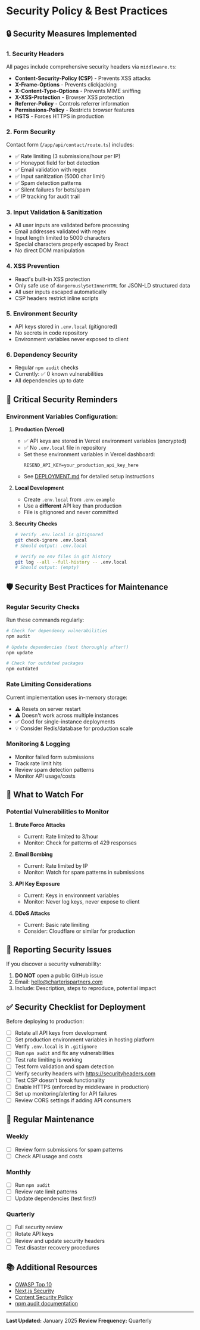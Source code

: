 # Security Policy & Best Practices

## 🔒 Security Measures Implemented

### 1. Security Headers
All pages include comprehensive security headers via `middleware.ts`:
- **Content-Security-Policy (CSP)** - Prevents XSS attacks
- **X-Frame-Options** - Prevents clickjacking
- **X-Content-Type-Options** - Prevents MIME sniffing
- **X-XSS-Protection** - Browser XSS protection
- **Referrer-Policy** - Controls referrer information
- **Permissions-Policy** - Restricts browser features
- **HSTS** - Forces HTTPS in production

### 2. Form Security
Contact form (`/app/api/contact/route.ts`) includes:
- ✅ Rate limiting (3 submissions/hour per IP)
- ✅ Honeypot field for bot detection
- ✅ Email validation with regex
- ✅ Input sanitization (5000 char limit)
- ✅ Spam detection patterns
- ✅ Silent failures for bots/spam
- ✅ IP tracking for audit trail

### 3. Input Validation & Sanitization
- All user inputs are validated before processing
- Email addresses validated with regex
- Input length limited to 5000 characters
- Special characters properly escaped by React
- No direct DOM manipulation

### 4. XSS Prevention
- React's built-in XSS protection
- Only safe use of `dangerouslySetInnerHTML` for JSON-LD structured data
- All user inputs escaped automatically
- CSP headers restrict inline scripts

### 5. Environment Security
- API keys stored in `.env.local` (gitignored)
- No secrets in code repository
- Environment variables never exposed to client

### 6. Dependency Security
- Regular `npm audit` checks
- Currently: ✅ 0 known vulnerabilities
- All dependencies up to date

## 🚨 Critical Security Reminders

### **Environment Variables Configuration:**

1. **Production (Vercel)**
   - ✅ API keys are stored in Vercel environment variables (encrypted)
   - ✅ No `.env.local` file in repository
   - Set these environment variables in Vercel dashboard:
     ```
     RESEND_API_KEY=your_production_api_key_here
     ```
   - See [DEPLOYMENT.md](DEPLOYMENT.md) for detailed setup instructions

2. **Local Development**
   - Create `.env.local` from `.env.example`
   - Use a **different** API key than production
   - File is gitignored and never committed

3. **Security Checks**
   ```bash
   # Verify .env.local is gitignored
   git check-ignore .env.local
   # Should output: .env.local

   # Verify no env files in git history
   git log --all --full-history -- .env.local
   # Should output: (empty)
   ```

## 🛡️ Security Best Practices for Maintenance

### Regular Security Checks
Run these commands regularly:

```bash
# Check for dependency vulnerabilities
npm audit

# Update dependencies (test thoroughly after!)
npm update

# Check for outdated packages
npm outdated
```

### Rate Limiting Considerations
Current implementation uses in-memory storage:
- ⚠️ Resets on server restart
- ⚠️ Doesn't work across multiple instances
- ✅ Good for single-instance deployments
- 💡 Consider Redis/database for production scale

### Monitoring & Logging
- Monitor failed form submissions
- Track rate limit hits
- Review spam detection patterns
- Monitor API usage/costs

## 🔐 What to Watch For

### Potential Vulnerabilities to Monitor

1. **Brute Force Attacks**
   - Current: Rate limited to 3/hour
   - Monitor: Check for patterns of 429 responses

2. **Email Bombing**
   - Current: Rate limited by IP
   - Monitor: Watch for spam patterns in submissions

3. **API Key Exposure**
   - Current: Keys in environment variables
   - Monitor: Never log keys, never expose to client

4. **DDoS Attacks**
   - Current: Basic rate limiting
   - Consider: Cloudflare or similar for production

## 📝 Reporting Security Issues

If you discover a security vulnerability:
1. **DO NOT** open a public GitHub issue
2. Email: hello@charterispartners.com
3. Include: Description, steps to reproduce, potential impact

## ✅ Security Checklist for Deployment

Before deploying to production:

- [ ] Rotate all API keys from development
- [ ] Set production environment variables in hosting platform
- [ ] Verify `.env.local` is in `.gitignore`
- [ ] Run `npm audit` and fix any vulnerabilities
- [ ] Test rate limiting is working
- [ ] Test form validation and spam detection
- [ ] Verify security headers with https://securityheaders.com
- [ ] Test CSP doesn't break functionality
- [ ] Enable HTTPS (enforced by middleware in production)
- [ ] Set up monitoring/alerting for API failures
- [ ] Review CORS settings if adding API consumers

## 🔄 Regular Maintenance

### Weekly
- [ ] Review form submissions for spam patterns
- [ ] Check API usage and costs

### Monthly
- [ ] Run `npm audit`
- [ ] Review rate limit patterns
- [ ] Update dependencies (test first!)

### Quarterly
- [ ] Full security review
- [ ] Rotate API keys
- [ ] Review and update security headers
- [ ] Test disaster recovery procedures

## 📚 Additional Resources

- [OWASP Top 10](https://owasp.org/www-project-top-ten/)
- [Next.js Security](https://nextjs.org/docs/advanced-features/security-headers)
- [Content Security Policy](https://content-security-policy.com/)
- [npm audit documentation](https://docs.npmjs.com/cli/v8/commands/npm-audit)

---

**Last Updated:** January 2025
**Review Frequency:** Quarterly
